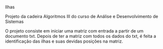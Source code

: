 Ilhas

Projeto da cadeira Algoritmos III do curso de Análise e Desenvolvimento de Sistemas

O projeto consiste em iniciar uma matriz com entrada a partir de um documento txt.
Depois de ter a matriz com todos os dados do txt, é feita a identificação das ilhas e suas devidas posições na matriz.
